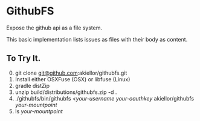 GithubFS
========

Expose the github api as a file system.

This basic implementation lists issues as files with their body as content.

To Try It.
----------
0. git clone git@github.com:akiellor/githubfs.git
1. Install either OSXFuse (OSX) or libfuse (Linux)
2. gradle distZip
3. unzip build/distributions/githubfs.zip -d .
4. ./githubfs/bin/githubfs *&lt;your-username* *your-oauthkey* akiellor/githubfs *your-mountpoint*
5. ls *your-mountpoint*

